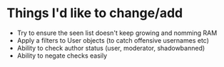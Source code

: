 # Things I'd like to change/add

 * Try to ensure the seen list doesn't keep growing and nomming RAM
 * Apply a filters to User objects (to catch offensive usernames etc)
 * Ability to check author status (user, moderator, shadowbanned)
 * Ability to negate checks easily
